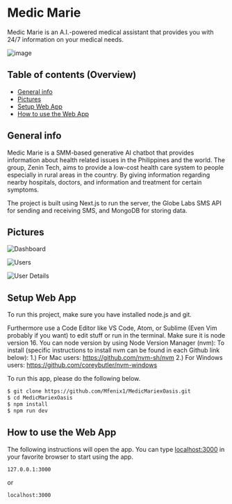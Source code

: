# Medic Marie

Medic Marie is an A.I.-powered medical assistant that provides you with 24/7 information on your medical needs.

![image](https://user-images.githubusercontent.com/49836841/156952736-7f88c1e0-c612-40f9-8a5b-e64a3f79ba8f.png)

## Table of contents (Overview)

- [General info](#general-info)
- [Pictures](#pictures)
- [Setup Web App](#setup-web-app)
- [How to use the Web App](#how-to-use-web-app)

## General info

Medic Marie is a SMM-based generative AI chatbot that provides information about health related issues in the Philippines and the world. The group, Zenin Tech, aims to provide a low-cost health care system to people especially in rural areas in the country. By giving information regarding nearby hospitals, doctors, and information and treatment for certain symptoms.

The project is built using Next.js to run the server, the Globe Labs SMS API for sending and receiving SMS, and MongoDB for storing data.

## Pictures

![Dashboard](https://user-images.githubusercontent.com/49836841/156952813-0c82f2c2-4e31-49b6-8da6-65a4266f95bf.png)


![Users](https://user-images.githubusercontent.com/49836841/156952896-efb4083f-8cac-4153-a266-f5ca8a611970.png)


![User Details](https://user-images.githubusercontent.com/49836841/156952877-96a6c3bb-65fe-4156-8c9f-4728cbe8b984.png)


## Setup Web App

To run this project, make sure you have installed node.js and git.

Furthermore use a Code Editor like VS Code, Atom, or Sublime (Even Vim probably if you want) to edit stuff or run in the terminal.
Make sure it is node version 16.
You can node version by using Node Version Manager (nvm):
To install (specific instructions to install nvm can be found in each Github link below):
1.) For Mac users: https://github.com/nvm-sh/nvm
2.) For Windows users: https://github.com/coreybutler/nvm-windows

To run this app, please do the following below.

```sh
$ git clone https://github.com/Mfenix1/MedicMariexOasis.git
$ cd MedicMariexOasis
$ npm install
$ npm run dev
```

## How to use the Web App

The following instructions will open the app. You can type [localhost:3000](localhost.3000) in your favorite browser to start using the app.

```sh
127.0.0.1:3000
```

or

```sh
localhost:3000
```
